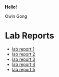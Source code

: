 **Hello!**

Owin Gong


# Lab Reports
* [lab report 1](lab-report-1-week-2.md)
* [lab report 2](lab-report-2.md)
* [lab report 3](lab-report-3-week-6.md)
* [lab report 4](lab-report-4-week-8.md)
* [lab report 5](lab-report-5-week-10.md)

